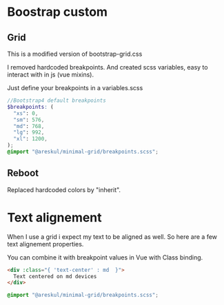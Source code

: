 # Boostrap custom

## Grid

This is a modified version of bootstrap-grid.css

I removed hardcoded breakpoints.
And created scss variables, easy to interact with in js (vue mixins).

Just define your breakpoints in a variables.scss

```scss
//Bootstrap4 default breakpoints
$breakpoints: (
  "xs": 0,
  "sm": 576,
  "md": 768,
  "lg": 992,
  "xl": 1200,
);
@import "@areskul/minimal-grid/breakpoints.scss";
```

## Reboot

Replaced hardcoded colors by "inherit".

# Text alignement

When I use a grid i expect my text to be aligned as well.
So here are a few text alignement properties.

You can combine it with breakpoint values in Vue with Class binding.

```html
<div :class="{ 'text-center' : md  }">
  Text centered on md devices
</div>
```

```scss
@import "@areskul/minimal-grid/breakpoints.scss";
```
